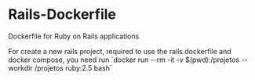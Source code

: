 # Rails-Dockerfile
Dockerfile for Ruby on Rails applications

For create a new rails project, required to use the rails.dockerfile and docker compose,
you need run ´docker run --rm -it -v $(pwd):/projetos --workdir /projetos ruby:2.5 bash´

